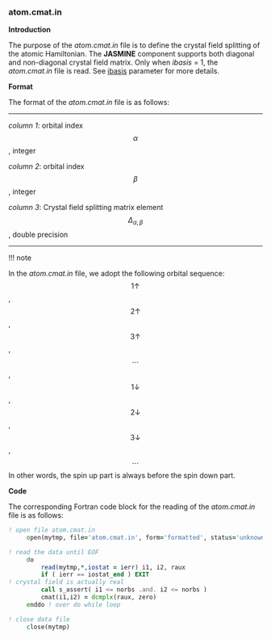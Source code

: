 ### atom.cmat.in

**Introduction**

The purpose of the *atom.cmat.in* file is to define the crystal field splitting of the atomic Hamiltonian. The **JASMINE** component supports both diagonal and non-diagonal crystal field matrix. Only when *ibasis* = 1, the *atom.cmat.in* file is read. See [ibasis](p_ibasis.md) parameter for more details.

**Format**

The format of the *atom.cmat.in* file is as follows:

---

*column 1*: orbital index $$\alpha$$, integer

*column 2*: orbital index $$\beta$$, integer

*column 3*: Crystal field splitting matrix element $$\Delta_{\alpha,\beta}$$, double precision

---

!!! note

In the *atom.cmat.in* file, we adopt the following orbital sequence:
$$1\uparrow$$, $$2\uparrow$$, $$3\uparrow$$, $$\cdots$$, $$1\downarrow$$, $$2\downarrow$$, $$3\downarrow$$, $$\cdots$$
In other words, the spin up part is always before the spin down part.

**Code**

The corresponding Fortran code block for the reading of the *atom.cmat.in* file is as follows:

```fortran
! open file atom.cmat.in
     open(mytmp, file='atom.cmat.in', form='formatted', status='unknown')

! read the data until EOF
     do
         read(mytmp,*,iostat = ierr) i1, i2, raux
         if ( ierr == iostat_end ) EXIT
! crystal field is actually real
         call s_assert( i1 <= norbs .and. i2 <= norbs )
         cmat(i1,i2) = dcmplx(raux, zero)
     enddo ! over do while loop

! close data file
     close(mytmp)
```